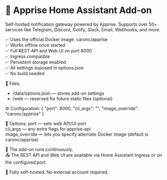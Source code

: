 # 🧩 Apprise Home Assistant Add-on

Self-hosted notification gateway powered by Apprise. Supports over 50+ services like Telegram, Discord, Gotify, Slack, Email, Webhooks, and more.

✅ Uses the official Docker image: caronc/apprise  
✅ Works offline once started  
✅ Full REST API and Web UI on port 8000  
✅ Ingress compatible  
✅ Persistent storage enabled  
✅ All settings exposed in options.json  
✅ No build needed

📁 Files:
- /data/options.json — stores add-on settings
- /web — reserved for future static files (optional)

⚙️ Configuration:
{
  "port": 8000,
  "cli_args": "",
  "image_override": "caronc/apprise"
}

🧪 Options:
port — sets web API/UI port  
cli_args — any extra flags for apprise-api  
image_override — lets you specify alternate Docker image (default is caronc/apprise)

🔁 The add-on runs continuously.  
📤 The REST API and Web UI are available via Home Assistant Ingress or on the configured port.

🧠 Fully self-hosted. No external account required.  
